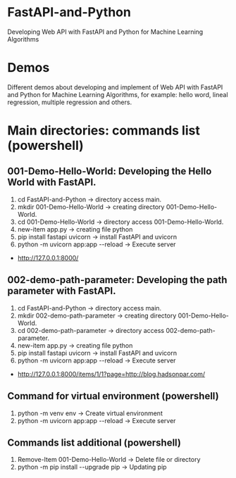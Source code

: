 # FastAPI-and-Python
Developing Web API with FastAPI and Python for Machine Learning Algorithms
# Demos
Different demos about developing and implement of Web API with FastAPI and Python for Machine Learning Algorithms, for example: hello word, lineal regression, multiple regression and others.
# Main directories: commands list (powershell)
## 001-Demo-Hello-World: Developing the Hello World with FastAPI.
1. cd FastAPI-and-Python -> directory access main.
2. mkdir 001-Demo-Hello-World -> creating directory 001-Demo-Hello-World.
3. cd 001-Demo-Hello-World -> directory access 001-Demo-Hello-World.
4. new-item app.py -> creating file python
5. pip install fastapi uvicorn -> install FastAPI and uvicorn
6. python -m uvicorn app:app --reload -> Execute server
* http://127.0.0.1:8000/

## 002-demo-path-parameter: Developing the path parameter with FastAPI.
1. cd FastAPI-and-Python -> directory access main.
2. mkdir 002-demo-path-parameter -> creating directory 001-Demo-Hello-World.
3. cd 002-demo-path-parameter -> directory access 002-demo-path-parameter.
4. new-item app.py -> creating file python
5. pip install fastapi uvicorn -> install FastAPI and uvicorn
6. python -m uvicorn app:app --reload -> Execute server
* http://127.0.0.1:8000/items/1/1?page=http://blog.hadsonpar.com/

## Command for virtual environment (powershell)
1. python -m venv env -> Create virtual environment
2. python -m uvicorn app:app --reload -> Execute server

## Commands list additional (powershell)
1. Remove-Item 001-Demo-Hello-World -> Delete file or directory
2. python -m pip install --upgrade pip -> Updating pip